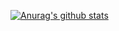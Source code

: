 [![Anurag's github stats](https://github-readme-stats.vercel.app/api?username=artur93gev&count_private=true&theme=nightowl)](https://github.com/anuraghazra/github-readme-stats)
